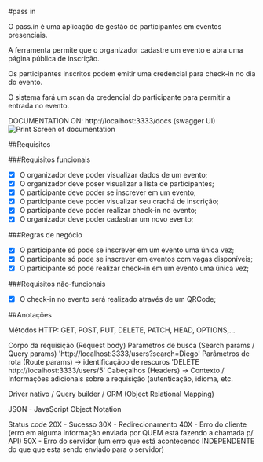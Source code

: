 #pass in

O pass.in é uma aplicação de gestão de participantes em eventos presenciais.

A ferramenta permite que o organizador cadastre um evento e abra uma página pública de inscrição.

Os participantes inscritos podem emitir uma credencial para check-in no dia do evento.

O sistema fará um scan da credencial do participante para permitir a entrada no evento.


DOCUMENTATION ON: http://localhost:3333/docs (swagger  UI) 
<img src="../docs_pass.in.JPG" alt="Print Screen of documentation">

##Requisitos

###Requisitos funcionais

- [X] O organizador deve poder visualizar dados de um evento;
- [X] O organizador deve poser visualizar a lista de participantes;
- [X] O participante deve poder se inscrever em um evento;
- [X] O participante deve poder visualizar seu crachá de inscrição;
- [X] O participante deve poder realizar check-in no evento;
- [X] O organizador deve poder cadastrar um novo evento;

###Regras de negócio

- [X] O participante só pode se inscrever em um evento uma única vez;
- [X] O participante só pode se inscrever em eventos com vagas disponíveis;
- [X] O participante só pode realizar check-in em um evento uma única vez;

###Requisitos não-funcionais

- [X] O check-in no evento será realizado através de um QRCode;

##Anotações

Métodos HTTP: GET, POST, PUT, DELETE, PATCH, HEAD, OPTIONS,... 

Corpo da requisição (Request body)
Parametros de busca (Search params / Query params) 'http://localhost:3333/users?search=Diego'
Parâmetros de rota (Route params) -> identificaçãoo de rescuros 'DELETE http://localhost:3333/users/5'
Cabeçalhos (Headers) -> Contexto / Informações adicionais sobre a requisição (autenticação, idioma, etc.

Driver nativo / Query builder / ORM (Object Relational Mapping)

JSON - JavaScript Object Notation

Status code
 20X - Sucesso
30X - Redirecionamento
40X - Erro do cliente (erro em alguma informação enviada por QUEM está fazendo a chamada p/ API)
50X - Erro do servidor (um erro que está acontecendo INDEPENDENTE do que que esta sendo enviado para o servidor)